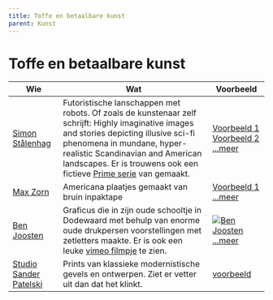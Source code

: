 ```yaml
---
title: Toffe en betaalbare kunst
parent: Kunst
---
```


# Toffe en betaalbare kunst

|Wie|Wat|Voorbeeld|
|---|--------|-----------|
|[Simon Stålenhag](http://simonstalenhag.se/)|Futoristische lanschappen met robots. Of zoals de kunstenaar zelf schrijft: Highly imaginative images and stories depicting illusive sci-fi phenomena in mundane, hyper-realistic Scandinavian and American landscapes.  Er is trouwens ook een fictieve [Prime serie](https://www.amazon.com/Tales-Loop-Season-1/dp/B08BYYS1MD) van gemaakt.|[Voorbeeld 1](https://www.simonstalenhag.se/bilder/ark_schiffer.jpg)  [Voorbeeld 2](https://www.simonstalenhag.se/tftlbig/12.jpg)  [...meer](http://simonstalenhag.se/tftl.html)|
|[Max Zorn](https://www.maxzorn.com/)|Americana plaatjes gemaakt van bruin inpaktape|[Voorbeeld 1](https://www.maxzorn.com/wp-content/uploads/Tape-art-by-Max-Zorn-The-Calm-before-the-Storm.jpg)  [...meer](https://www.maxzorn.com/gallery/)|
|[Ben Joosten](https://nl.wikipedia.org/wiki/Ben_Joosten)|Graficus die in zijn oude schooltje in Dodewaard met behulp van enorme oude drukpersen voorstellingen met zetletters maakte. Er is ook een leuke [vimeo filmpje](https://vimeo.com/37385338) te zien.|[![Ben Joosten](https://www.weideblik.com/wp-content/uploads/2016/04/Ben-Joosten-Staatsbelang-parade.png)](https://www.weideblik.com/wp-content/uploads/2016/04/Ben-Joosten-Staatsbelang-parade.png)  [...meer](https://www.rijksmuseum.nl/nl/zoeken?q=ben%20joosten&p=1&ps=12&st=Objects)|
|[Studio Sander Patelski](https://shop.studiosanderpatelski.nl/)| Prints van klassieke modernistische gevels en ontwerpen. Ziet er vetter uit dan dat het klinkt.|[voorbeeld](https://cdn.shopify.com/s/files/1/0469/1381/4693/products/b63c21f845114f948ae510d14f9a1c85_1024x1024@2x.jpg?v=1669969372)|
